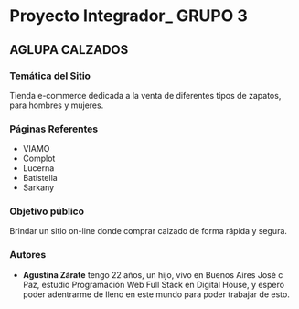 <h1>Proyecto Integrador_ GRUPO 3</h1>
<h2>AGLUPA CALZADOS</h2>
<h3>Temática del Sitio</h3>
<p>Tienda e-commerce dedicada a la venta de diferentes tipos de zapatos, para hombres y mujeres.</p>
<h3>Páginas Referentes</h3>
<ul>
  <li>VIAMO</li>
  <li>Complot</li>
  <li>Lucerna</li>
  <li>Batistella</li>
  <li>Sarkany</li>
</ul>
<h3>Objetivo público</h3>
Brindar un sitio on-line donde comprar calzado de forma rápida y segura.
<h3>Autores</h3>
<ul>
  <li>
    <p>
      <strong>Agustina Zárate</strong> tengo 22 años, un hijo, vivo en Buenos Aires José c Paz, estudio Programación Web Full Stack en Digital House, y espero poder
      adentrarme de lleno en este mundo para poder trabajar de esto.
    </p>
  </li>
</ul>
